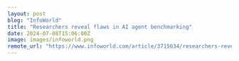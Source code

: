 ```yaml
---
layout: post
blog: "InfoWorld"
title: "Researchers reveal flaws in AI agent benchmarking"
date: 2024-07-08T15:06:00Z
image: images/infoworld.png
remote_url: "https://www.infoworld.com/article/3715634/researchers-reveal-flaws-in-ai-agent-benchmarking.html#tk.rss_applicationdevelopment"
---
```

